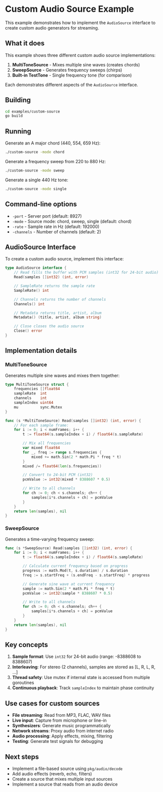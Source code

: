 # Custom Audio Source Example

This example demonstrates how to implement the `AudioSource` interface to create custom audio generators for streaming.

## What it does

This example shows three different custom audio source implementations:

1. **MultiToneSource** - Mixes multiple sine waves (creates chords)
2. **SweepSource** - Generates frequency sweeps (chirps)
3. **Built-in TestTone** - Single frequency tone (for comparison)

Each demonstrates different aspects of the `AudioSource` interface.

## Building

```bash
cd examples/custom-source
go build
```

## Running

Generate an A major chord (440, 554, 659 Hz):

```bash
./custom-source -mode chord
```

Generate a frequency sweep from 220 to 880 Hz:

```bash
./custom-source -mode sweep
```

Generate a single 440 Hz tone:

```bash
./custom-source -mode single
```

## Command-line options

- `-port` - Server port (default: 8927)
- `-mode` - Source mode: chord, sweep, single (default: chord)
- `-rate` - Sample rate in Hz (default: 192000)
- `-channels` - Number of channels (default: 2)

## AudioSource Interface

To create a custom audio source, implement this interface:

```go
type AudioSource interface {
    // Read fills the buffer with PCM samples (int32 for 24-bit audio)
    Read(samples []int32) (int, error)

    // SampleRate returns the sample rate
    SampleRate() int

    // Channels returns the number of channels
    Channels() int

    // Metadata returns title, artist, album
    Metadata() (title, artist, album string)

    // Close closes the audio source
    Close() error
}
```

## Implementation details

### MultiToneSource

Generates multiple sine waves and mixes them together:

```go
type MultiToneSource struct {
    frequencies []float64
    sampleRate  int
    channels    int
    sampleIndex uint64
    mu          sync.Mutex
}

func (s *MultiToneSource) Read(samples []int32) (int, error) {
    // For each sample frame:
    for i := 0; i < numFrames; i++ {
        t := float64(s.sampleIndex + i) / float64(s.sampleRate)

        // Mix all frequencies
        var mixed float64
        for _, freq := range s.frequencies {
            mixed += math.Sin(2 * math.Pi * freq * t)
        }
        mixed /= float64(len(s.frequencies))

        // Convert to 24-bit PCM (int32)
        pcmValue := int32(mixed * 8388607 * 0.5)

        // Write to all channels
        for ch := 0; ch < s.channels; ch++ {
            samples[i*s.channels + ch] = pcmValue
        }
    }
    return len(samples), nil
}
```

### SweepSource

Generates a time-varying frequency sweep:

```go
func (s *SweepSource) Read(samples []int32) (int, error) {
    for i := 0; i < numFrames; i++ {
        t := float64(s.sampleIndex + i) / float64(s.sampleRate)

        // Calculate current frequency based on progress
        progress := math.Mod(t, s.duration) / s.duration
        freq := s.startFreq + (s.endFreq - s.startFreq) * progress

        // Generate sine wave at current frequency
        sample := math.Sin(2 * math.Pi * freq * t)
        pcmValue := int32(sample * 8388607 * 0.5)

        // Write to all channels
        for ch := 0; ch < s.channels; ch++ {
            samples[i*s.channels + ch] = pcmValue
        }
    }
    return len(samples), nil
}
```

## Key concepts

1. **Sample format**: Use `int32` for 24-bit audio (range: -8388608 to 8388607)
2. **Interleaving**: For stereo (2 channels), samples are stored as [L, R, L, R, ...]
3. **Thread safety**: Use mutex if internal state is accessed from multiple goroutines
4. **Continuous playback**: Track `sampleIndex` to maintain phase continuity

## Use cases for custom sources

- **File streaming**: Read from MP3, FLAC, WAV files
- **Live input**: Capture from microphone or line-in
- **Synthesizers**: Generate music programmatically
- **Network streams**: Proxy audio from internet radio
- **Audio processing**: Apply effects, mixing, filtering
- **Testing**: Generate test signals for debugging

## Next steps

- Implement a file-based source using `pkg/audio/decode`
- Add audio effects (reverb, echo, filters)
- Create a source that mixes multiple input sources
- Implement a source that reads from an audio device
